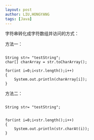 ```yaml
---
layout: post
author: LIU,HONGYANG
tags: [Java]
---
```




字符串转化成字符数组并访问的方式：

方法一：

```{java}

String str= "testString";
char[] charArray = str.toCharArray();

for(int i=0;i<str.length();i++)
{
	System.out.println(charArray[i]);
}

```



方法二：

```{java}

String str= "testString";


for(int i=0;i<str.length();i++)
{
	System.out.println(str.charAt(i));
}

```